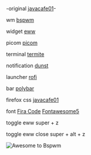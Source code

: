 
-original [javacafe01](https://www.reddit.com/r/unixporn/comments/k56rxh/awesome_pog/)-


wm [bspwm](https://github.com/baskerville/bspwm)

widget [eww](https://github.com/elkowar/eww)

picom [picom](https://github.com/ibhagwan/picom)

terminal [termite](https://github.com/thestinger/termite)

notification [dunst](https://github.com/dunst-project/dunst)

launcher [rofi](https://github.com/davatorium/rofi)

bar [polybar](https://github.com/polybar/polybar)

firefox css [javacafe01](https://github.com/JavaCafe01/firefox-css)

font [Fira Code](https://github.com/tonsky/FiraCode) [Fontawesome5](https://github.com/FortAwesome/Font-Awesome)



toggle eww
super + z

toggle eww close
super + alt +  z

![Awesome to Bspwm](https://user-images.githubusercontent.com/81292558/117557027-f1f10c00-b0a9-11eb-8c9d-b56b83569e50.png)

